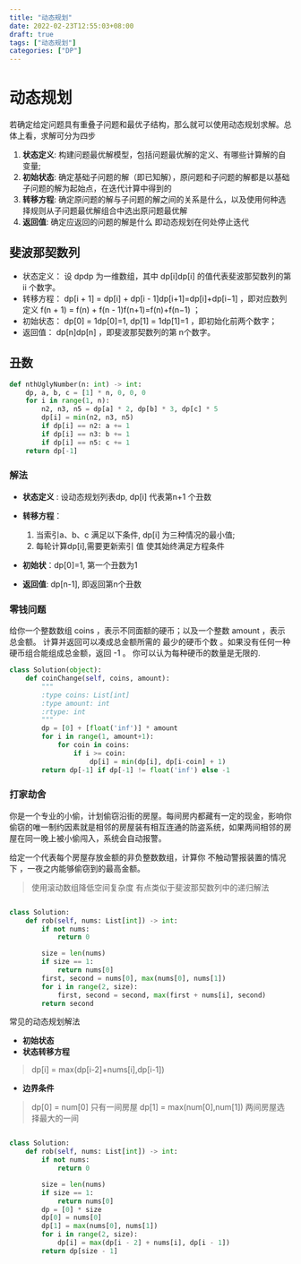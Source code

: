 ```yaml
---
title: "动态规划"
date: 2022-02-23T12:55:03+08:00
draft: true
tags: ["动态规划"]
categories: ["DP"]
---
```


# 动态规划


若确定给定问题具有重叠子问题和最优子结构，那么就可以使用动态规划求解。总体上看，求解可分为四步
1. **状态定义**:  构建问题最优解模型，包括问题最优解的定义、有哪些计算解的自变量;
2. **初始状态**:  确定基础子问题的解（即已知解），原问题和子问题的解都是以基础子问题的解为起始点，在迭代计算中得到的
3. **转移方程**: 确定原问题的解与子问题的解之间的关系是什么，以及使用何种选择规则从子问题最优解组合中选出原问题最优解
4. **返回值**: 确定应返回的问题的解是什么 即动态规划在何处停止迭代


## 斐波那契数列

- 状态定义： 设 dpdp 为一维数组，其中 dp[i]dp[i] 的值代表斐波那契数列的第 ii 个数字。
- 转移方程： dp[i + 1] = dp[i] + dp[i - 1]dp[i+1]=dp[i]+dp[i−1] ，即对应数列定义 f(n + 1) = f(n) + f(n - 1)f(n+1)=f(n)+f(n−1) ；
- 初始状态： dp[0] = 1dp[0]=1, dp[1] = 1dp[1]=1 ，即初始化前两个数字；
- 返回值： dp[n]dp[n] ，即斐波那契数列的第 n个数字。


## 丑数


```python
def nthUglyNumber(n: int) -> int:
    dp, a, b, c = [1] * n, 0, 0, 0
    for i in range(1, n):
        n2, n3, n5 = dp[a] * 2, dp[b] * 3, dp[c] * 5
        dp[i] = min(n2, n3, n5)
        if dp[i] == n2: a += 1
        if dp[i] == n3: b += 1
        if dp[i] == n5: c += 1
    return dp[-1]
```

### 解法

- **状态定义** : 设动态规划列表dp, dp[i] 代表第n+1 个丑数
- **转移方程**：
    1. 当索引a、b、c 满足以下条件, dp[i] 为三种情况的最小值;
    2. 每轮计算dp[i],需要更新索引 值 使其始终满足方程条件


- **初始状**：dp[0]=1, 第一个丑数为1
- **返回值**: dp[n-1], 即返回第n个丑数


### 零钱问题

给你一个整数数组 coins ，表示不同面额的硬币；以及一个整数 amount ，表示总金额。
计算并返回可以凑成总金额所需的 最少的硬币个数 。如果没有任何一种硬币组合能组成总金额，返回 -1 。
你可以认为每种硬币的数量是无限的.

```python
class Solution(object):
    def coinChange(self, coins, amount):
        """
        :type coins: List[int]
        :type amount: int
        :rtype: int
        """
        dp = [0] + [float('inf')] * amount
        for i in range(1, amount+1):
            for coin in coins:
                if i >= coin:
                    dp[i] = min(dp[i], dp[i-coin] + 1)
        return dp[-1] if dp[-1] != float('inf') else -1

```

### 打家劫舍

你是一个专业的小偷，计划偷窃沿街的房屋。每间房内都藏有一定的现金，影响你偷窃的唯一制约因素就是相邻的房屋装有相互连通的防盗系统，如果两间相邻的房屋在同一晚上被小偷闯入，系统会自动报警。

给定一个代表每个房屋存放金额的非负整数数组，计算你 不触动警报装置的情况下 ，一夜之内能够偷窃到的最高金额。


> 使用滚动数组降低空间复杂度 有点类似于斐波那契数列中的递归解法
```python

class Solution:
    def rob(self, nums: List[int]) -> int:
        if not nums:
            return 0

        size = len(nums)
        if size == 1:
            return nums[0]
        first, second = nums[0], max(nums[0], nums[1])
        for i in range(2, size):
            first, second = second, max(first + nums[i], second)
        return second
```

常见的动态规划解法

- **初始状态** 
- **状态转移方程**
> dp[i] = max(dp[i-2]+nums[i],dp[i-1])
- **边界条件**
> dp[0] = num[0] 只有一间房屋
> dp[1] = max(num[0],num[1]) 两间房屋选择最大的一间

```python

class Solution:
    def rob(self, nums: List[int]) -> int:
        if not nums:
            return 0

        size = len(nums)
        if size == 1:
            return nums[0]
        dp = [0] * size
        dp[0] = nums[0]
        dp[1] = max(nums[0], nums[1])
        for i in range(2, size):
            dp[i] = max(dp[i - 2] + nums[i], dp[i - 1])
        return dp[size - 1]

```
